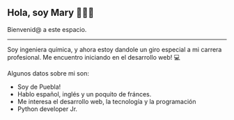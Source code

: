 ## Hola, soy Mary 👋🙋‍♀️

Bienvenid@ a este espacio. 
_____________

Soy ingeniera química, y ahora estoy dandole un giro especial a mi carrera profesional. Me encuentro iniciando en el desarrollo web! 💻

Algunos datos sobre mi son: 
- Soy de Puebla!
- Hablo español, inglés y un poquito de fránces.
- Me interesa el desarrollo web, la tecnología y la programación
- Python developer Jr. 
<!--
**maryrozvi/maryrozvi** is a ✨ _special_ ✨ repository because its `README.md` (this file) appears on your GitHub profile.

Here are some ideas to get you started:

- 🔭 I’m currently working on ...
- 🌱 I’m currently learning ...
- 👯 I’m looking to collaborate on ...
- 🤔 I’m looking for help with ...
- 💬 Ask me about ...
- 📫 How to reach me: ...
- 😄 Pronouns: ...
- ⚡ Fun fact: ...
-->
